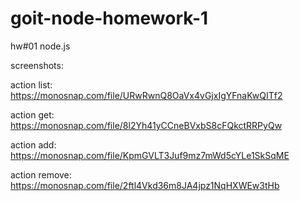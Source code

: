 # goit-node-homework-1

hw#01 node.js

screenshots:

action list: https://monosnap.com/file/URwRwnQ8OaVx4vGjxIgYFnaKwQITf2

action get: https://monosnap.com/file/8l2Yh41yCCneBVxbS8cFQkctRRPyQw

action add: https://monosnap.com/file/KpmGVLT3Juf9mz7mWd5cYLe1SkSqME

action remove: https://monosnap.com/file/2ftl4Vkd36m8JA4jpz1NqHXWEw3tHb
